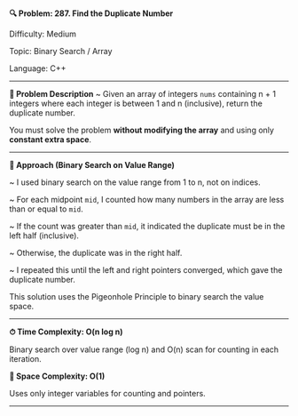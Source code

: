 **🔍 Problem: 287. Find the Duplicate Number**

Difficulty: Medium

Topic: Binary Search / Array

Language: C++

---------------------------------------------------------------------------------------------------------------------------

**📄 Problem Description** ~ 
Given an array of integers `nums` containing n + 1 integers where each integer is between 1 and n (inclusive), return the duplicate number.

You must solve the problem **without modifying the array** and using only **constant extra space**.

---------------------------------------------------------------------------------------------------------------------------

**🚀 Approach (Binary Search on Value Range)**

~ I used binary search on the value range from 1 to n, not on indices.

~ For each midpoint `mid`, I counted how many numbers in the array are less than or equal to `mid`.

~ If the count was greater than `mid`, it indicated the duplicate must be in the left half (inclusive).

~ Otherwise, the duplicate was in the right half.

~ I repeated this until the left and right pointers converged, which gave the duplicate number.

This solution uses the Pigeonhole Principle to binary search the value space.

---------------------------------------------------------------------------------------------------------------------------

**⏱ Time Complexity: O(n log n)**

Binary search over value range (log n) and O(n) scan for counting in each iteration.

**💾 Space Complexity: O(1)**

Uses only integer variables for counting and pointers.

---------------------------------------------------------------------------------------------------------------------------
